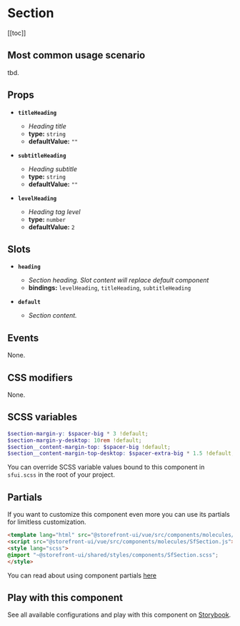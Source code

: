# Section

<!-- No Component description -->


[[toc]]


## Most common usage scenario

tbd.


## Props

- **`titleHeading`**
  - _Heading title_
  - **type:** `string`
  - **defaultValue:** `""`

- **`subtitleHeading`**
  - _Heading subtitle_
  - **type:** `string`
  - **defaultValue:** `""`

- **`levelHeading`**
  - _Heading tag level_
  - **type:** `number`
  - **defaultValue:** `2`


## Slots

- **`heading`**
  - _Section heading. Slot content will replace default <sf-heading> component_
  - **bindings:** `levelHeading`, `titleHeading`, `subtitleHeading`

- **`default`**
  - _Section content._


## Events

None.


## CSS modifiers

None.


## SCSS variables

```scss
$section-margin-y: $spacer-big * 3 !default;
$section-margin-y-desktop: 10rem !default;
$section__content-margin-top: $spacer-big !default;
$section__content-margin-top-desktop: $spacer-extra-big * 1.5 !default;
```

You can override SCSS variable values bound to this component in `sfui.scss` in the root of your project.


## Partials

If you want to customize this component even more you can use its partials for limitless customization.

```html
<template lang="html" src="@storefront-ui/vue/src/components/molecules/SfSection.html"></template>
<script src="@storefront-ui/vue/src/components/molecules/SfSection.js"></script>
<style lang="scss">
@import "~@storefront-ui/shared/styles/components/SfSection.scss";
</style>
```

You can read about using component partials [here](docs.storefrontui.io/customization)


## Play with this component

See all available configurations and play with this component on <a href="https://storybook.storefrontui.io/?path=/story/">Storybook</a>.
